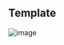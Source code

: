 ## Template
![image](https://user-images.githubusercontent.com/118173148/205292252-eb4ec6d7-f648-4cd3-a4b5-660173436cb9.png)
